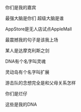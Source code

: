 你们是我的嘉宾

最强大脑是你们 超级大脑是谁

AppStore是无人店试点AppleMall

最震撼我的句子是该我上场

某人是达摩克利斯之剑

DNA有个名字叫灵魂

灵动岛有个名字叫扩展

游击队的念想完全是和父母关系怎样

你们是烂仔

这些是我的DNA